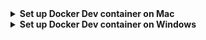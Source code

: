 <details>
  <summary><b>Set up Docker Dev container on Mac</b></summary>

1. Install `brew` (package manager for macOS)
```
/bin/bash -c "$(curl -fsSL https://raw.githubusercontent.com/Homebrew/install/HEAD/install.sh)"
```

2. Install VSCode
```
brew install --cask visual-studio-code
```

3. In VSCode install the 'Dev Containers' [extension]('vscode:extension/ms-vscode-remote.remote-containers'):
- press Shift+Command+X to open the extensions side-bar
- in the search bar at the top search for 'Dev Containers'
- click the 'Install' button

4. Install Docker Desktop
```
brew install --cask docker
```

5. In Mac's `Launchpad`, find the `Docker` icon and double-click it. A series of prompts follows. Choose Accept -> Use recommended settings -> Continue without signing in -> Skip survey

6. In the project folder that you want to work in copy the file called `Dockerfile`.

7. In the project folder that you want to work in copy the `.devcontainer` folder.

8. Add the following lines to your `.gitignore` file.
```
.devcontainer
Dockerfile
```

9. (OPTIONAL) If you want to use GitHub or GitLab inside the container, follow these steps (otherwise you can perform Git operations outside the container):
- make SSH key-pair for the Docker containers
```
ssh-keygen -t ed25519 -f ~/.ssh/id_ed25519-docker
```
(don't add password)
- open the id_ed25519-docker.pub file & add the contents to your [GitHub]('https://github.com/settings/keys') & [GitLab](https://gitlab.sc.ascendingnode.tech/-/profile/keys) accounts
```
cat ~/.ssh/id_ed25519-docker.pub
```
- in the Dockerfile, uncomment the commented-out block

10. Open the project folder in VSCode. Open the Command Palette (F1) and choose `Dev Containers: Rebuild and Reopen in Container`. This builds the image & starts a container from it. You can grab a coffee during the image build (takes a few minutes), but that only needs to be done once (unless the Dockerfile changes), after which you can stop and start the container as needed.

Depending on where your project folder is located, you might need to `Accept` a prompt to the effect:
`“Docker” would like to access files in your X folder.`

(Disclaimer: The image build might not work when connected to UofA VPN, but it does work if you are on campus.)

11. Now you are working in the Docker container (you can see the container live in Docker Desktop). Your project folder is mirrored in the container, so any changes you make in the container will appear on your local machine as well, but you can take advantage of packages that are installed in the container. If you stop or destroy the container, the changes persist on you local machine. You can stop a container (by closing the VSCode window) and start it again later (by reopening a window and reconnecting to the container).

<b>DO NOT</b> push this image to Docker Hub (or anywhere) if it contains an SSH key that you have authorized to GitHub & GitLab.
</details>




<details>
<summary><b>Set up Docker Dev container on Windows</b></summary>

1. Install VSCode: go to [https://code.visualstudio.com/download](https://code.visualstudio.com/download) and click on the download button for `Windows 10, 11`. This should trigger the download of a `.exe` file. Double-click the downloaded file to trigger the install:
- Select 'I accept the agreement' and click 'Next' to accept the License Agreement & continue.
- Click 'Next' to accept default install destination
- Click 'Next' to accept default Start Menu folder in which to add shortcuts
- Click 'Next' to accept the default extra tasks
- Click 'Install'. This shouldn't take longer than 1-2 minutes. Once it's done, click 'Finish' and VSCode will launch.

2. In VSCode install the 'Dev Containers' [extension]('vscode:extension/ms-vscode-remote.remote-containers'):
- press Shift+Ctrl+X to open the extensions side-bar
- in the search bar at the top search for 'Dev Containers'
- click the 'Install' button

3. Docker Desktop requires Windows Subsystem for Linux (WSL) to be installed first. Follow the steps [here](https://learn.microsoft.com/en-us/windows/wsl/install) if WSL is not already enabled on your Windows. 

4. Install Docker Desktop: go to [https://www.docker.com/products/docker-desktop/](https://www.docker.com/products/docker-desktop/) and select `Download for Windows`. Double-click the `Docker Desktop Installer` and follow the instructions on the installation wizard to authorize the installer and proceed with the install. If presented with the choice, choose to use 'WSL 2' instead of 'Hyper-V' (if your system only supports one of the two options, you will not be able to select which backend to use).

5. Search for `Docker`, and select `Docker Desktop` in the search results. A series of prompts follows. Choose Accept -> Use recommended settings -> Continue without signing in -> Skip survey

6. In the project folder that you want to work in copy the file called `Dockerfile`.

7. In the project folder that you want to work in copy the `.devcontainer` folder.

8. Add the following lines to your `.gitignore` file.
```
.devcontainer
Dockerfile
```

9. (OPTIONAL) If you want to use GitHub or GitLab inside the container, follow these steps (otherwise you can perform Git operations outside the container):
- make SSH key-pair for the Docker containers
```
ssh-keygen -t ed25519 -f ~/.ssh/id_ed25519-docker
```
(don't add password)
- open the id_ed25519-docker.pub file & add the contents to your [GitHub]('https://github.com/settings/keys') & [GitLab](https://gitlab.sc.ascendingnode.tech/-/profile/keys) accounts
```
cat ~/.ssh/id_ed25519-docker.pub
```
- in the Dockerfile, uncomment the commented-out block

10. Open the project folder in VSCode. Open the Command Palette (F1) and choose `Dev Containers: Rebuild and Reopen in Container`. This builds the image & starts a container from it. You can grab a coffee during the image build (takes a few minutes), but that only needs to be done once (unless the Dockerfile changes), after which you can stop and start the container as needed.

Depending on where your project folder is located, you might need to `Accept` a prompt to the effect:
`“Docker” would like to access files in your X folder.`

(Disclaimer: The image build might not work when connected to UofA VPN, but it does work if you are on campus.)

11. Now you are working in the Docker container (you can see the container live in Docker Desktop). Your project folder is mirrored in the container, so any changes you make in the container will appear on your local machine as well, but you can take advantage of packages that are installed in the container. If you stop or destroy the container, the changes persist on you local machine. You can stop a container (by closing the VSCode window) and start it again later (by reopening a window and reconnecting to the container).

<b>DO NOT</b> push this image to Docker Hub (or anywhere) if it contains an SSH key that you have authorized to GitHub & GitLab.
</details>